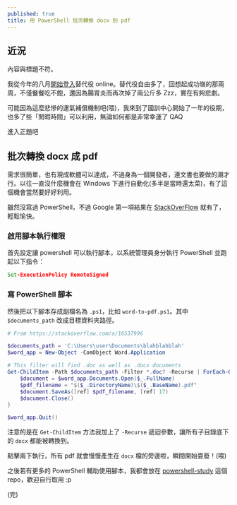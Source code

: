 ```yaml
---
published: true
title: 用 PowerShell 批次轉換 docx 到 pdf
---
```

## 近況

內容與標題不符。

我從今年的八月[開始登入](https://alive.yukaii.tw/)替代役 online。替代役自由多了，回想起成功嶺的那兩周，不僅餐餐吃不飽，還因為腸胃炎而再次掉了兩公斤多 Zzz，實在有夠悲劇。

可能因為這麼悲慘的運氣補償機制吧(喂)，我來到了國訓中心開始了一年的役期，也多了些「閒暇時間」可以利用，無論如何都是非常幸運了 QAQ

進入正題吧

## 批次轉換 docx 成 pdf

需求很簡單，也有現成軟體可以達成，不過身為一個開發者，連文書也要做的潮才行。以往一直沒什麼機會在 Windows 下進行自動化(多半是當時還太菜)，有了這個機會當然要好好利用。

雖然沒寫過 PowerShell，不過 Google 第一項結果在 [StackOverFlow](https://stackoverflow.com/a/16537996) 就有了，輕鬆愉快。

### 啟用腳本執行權限

首先設定讓 powershell 可以執行腳本，以系統管理員身分執行 PowerShell 並跑起以下指令：

```cmd
Set-ExecutionPolicy RemoteSigned
```

### 寫 PowerShell 腳本

然後把以下腳本存成副檔名為 `.ps1`，比如 `word-to-pdf.ps1`。其中 `$documents_path` 改成目標資料夾路徑。

```powershell
# From https://stackoverflow.com/a/16537996

$documents_path = 'C:\Users\user\Documents\blahblahblah'
$word_app = New-Object -ComObject Word.Application

# This filter will find .doc as well as .docx documents
Get-ChildItem -Path $documents_path -Filter *.doc? -Recurse | ForEach-Object {
    $document = $word_app.Documents.Open($_.FullName)
    $pdf_filename = "$($_.DirectoryName)\$($_.BaseName).pdf"
    $document.SaveAs([ref] $pdf_filename, [ref] 17)
    $document.Close()
}

$word_app.Quit()
```

注意的是在 `Get-ChildItem` 方法我加上了 `-Recurse` 遞迴參數，讓所有子目錄底下的 `docx` 都能被轉換到。

點擊兩下執行，所有 pdf 就會慢慢產生在 `docx` 檔的旁邊啦，瞬間開始耍廢！(喂)

之後若有更多的 PowerShell 輔助使用腳本，我都會放在 [powershell-study](https://github.com/Yukaii/powershell-study) 這個 repo，歡迎自行取用 :p

(完)
